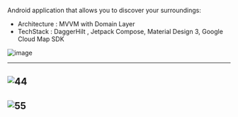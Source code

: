 Android application that allows you to discover your surroundings:
* Architecture : MVVM with Domain Layer 
* TechStack : DaggerHilt , Jetpack Compose, Material Design 3, Google Cloud Map SDK

![image](https://github.com/changhaowu00/MapAround-Android/assets/67517715/ccc60644-b3cb-4d1b-be70-340c04a7cfb2)

-----
![44](https://github.com/changhaowu00/MapAround-Android/assets/67517715/2cbeaaa5-5ead-48d3-8994-a2cacf54a2ff)
------
![55](https://github.com/changhaowu00/MapAround-Android/assets/67517715/745af99a-56d6-47b3-ba9f-5077db977ad7)
-----
